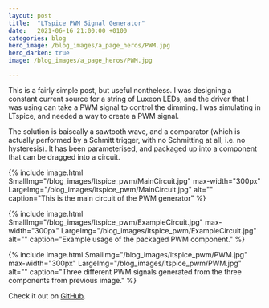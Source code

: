 ```yaml
---
layout: post
title:  "LTspice PWM Signal Generator"
date:   2021-06-16 21:00:00 +0100
categories: blog
hero_image: /blog_images/a_page_heros/PWM.jpg
hero_darken: true
image: /blog_images/a_page_heros/PWM.jpg

---
```

This is a fairly simple post, but useful nontheless. I was designing a constant current source for a string of Luxeon LEDs, and the driver that I was using can take a PWM signal to control the dimming. I was simulating in LTspice, and needed a way to create a PWM signal.

The solution is baiscally a sawtooth wave, and a comparator (which is actually performed by a Schmitt trigger, with no Schmitting at all, i.e. no hysteresis). It has been parameterised, and packaged up into a component that can be dragged into a circuit.

{% include image.html 
SmallImg="/blog_images/ltspice_pwm/MainCircuit.jpg" max-width="300px" 
LargeImg="/blog_images/ltspice_pwm/MainCircuit.jpg" 
alt=""
caption="This is the main circuit of the PWM generator" 
%}

{% include image.html 
SmallImg="/blog_images/ltspice_pwm/ExampleCircuit.jpg" max-width="300px" 
LargeImg="/blog_images/ltspice_pwm/ExampleCircuit.jpg" 
alt=""
caption="Example usage of the packaged PWM component." 
%}

{% include image.html 
SmallImg="/blog_images/ltspice_pwm/PWM.jpg" max-width="300px" 
LargeImg="/blog_images/ltspice_pwm/PWM.jpg" 
alt=""
caption="Three different PWM signals generated from the three components from previous image." 
%}

Check it out on [GitHub](https://github.com/currentsauce/LTspice_PWM_Source).